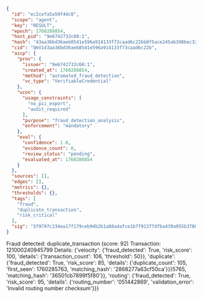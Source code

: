 ```json
{
  "id": "ec2cefa5a59f44c8",
  "scope": "agent",
  "key": "RESULT",
  "epoch": 1760288854,
  "host_pid": "9e6742732c60:1",
  "hash": "43aa36bd36aeb8541e596a914133f73caad6c22bb8f5ace245ab398bec326198",
  "cid": "QmV143aa36bd36aeb8541e596a914133f73caad6c22b",
  "aicp": {
    "prov": {
      "issuer": "9e6742732c60:1",
      "created_at": 1760288854,
      "method": "automated_fraud_detection",
      "vc_type": "VerifiableCredential"
    },
    "ucon": {
      "usage_constraints": [
        "no_pii_export",
        "audit_required"
      ],
      "purpose": "fraud_detection_analysis",
      "enforcement": "mandatory"
    },
    "eval": {
      "confidence": 1.0,
      "evidence_count": 0,
      "review_status": "pending",
      "evaluated_at": 1760288854
    }
  },
  "sources": [],
  "edges": [],
  "metrics": {},
  "thresholds": {},
  "tags": [
    "fraud",
    "duplicate_transaction",
    "risk_critical"
  ],
  "sig": "5f9797c234ea17f179ceb94b2b1a88adafce1b7f91377dfba439a955b3780494"
}
```

Fraud detected: duplicate_transaction (score: 92)
Transaction: 121000240945799
Details: {'velocity': {'fraud_detected': True, 'risk_score': 100, 'details': {'transaction_count': 106, 'threshold': 50}}, 'duplicate': {'fraud_detected': True, 'risk_score': 85, 'details': {'duplicate_count': 105, 'first_seen': 1760285763, 'matching_hash': '2868277a63cf50ca'}}}5765, 'matching_hash': '36501cb7899f5f80'}}, 'routing': {'fraud_detected': True, 'risk_score': 95, 'details': {'routing_number': '051442869', 'validation_error': 'Invalid routing number checksum'}}}